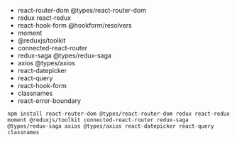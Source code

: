 - react-router-dom @types/react-router-dom
- redux react-redux 
- react-hook-form @hookform/resolvers
- moment
- @reduxjs/toolkit 
- connected-react-router
- redux-saga @types/redux-saga
- axios @types/axios
- react-datepicker
- react-query
- react-hook-form
- classnames
- react-error-boundary

```
npm install react-router-dom @types/react-router-dom redux react-redux moment @reduxjs/toolkit connected-react-router redux-saga @types/redux-saga axios @types/axios react-datepicker react-query classnames
```
